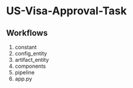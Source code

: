# US-Visa-Approval-Task

## Workflows

1. constant
2. config_entity
3. artifact_entity
4. components
5. pipeline
6. app.py